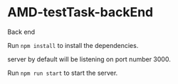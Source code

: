 # AMD-testTask-backEnd
Back end

Run `npm install` to install the dependencies.

server by default will be listening on port number 3000.

Run `npm run start` to start the server. 